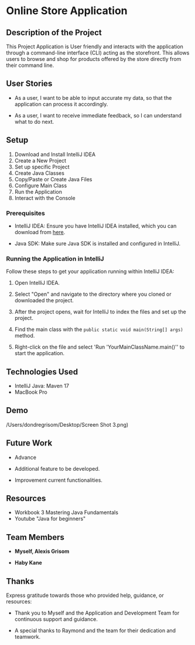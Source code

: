 
# Online Store Application

## Description of the Project

This Project Application is User friendly and interacts with the application through a command-line interface (CLI) acting as the storefront. This allows users to browse and shop for products offered by the store directly from their command line.

## User Stories


- As a user, I want to be able to input accurate my data, so that the application can process it accordingly.

- As a user, I want to receive immediate feedback, so I can understand what to do next.

## Setup
1. Download and Install IntelliJ IDEA
2. Create a New Project
3. Set up specific Project
4. Create Java Classes
5. Copy/Paste or Create Java Files
6. Configure Main Class
7. Run the Application
8. Interact with the Console
### Prerequisites

- IntelliJ IDEA: Ensure you have IntelliJ IDEA installed, which you can download from [here](https://www.jetbrains.com/idea/download/).

- Java SDK: Make sure Java SDK is installed and configured in IntelliJ.

### Running the Application in IntelliJ

Follow these steps to get your application running within IntelliJ IDEA:

1. Open IntelliJ IDEA.

2. Select "Open" and navigate to the directory where you cloned or downloaded the project.

3. After the project opens, wait for IntelliJ to index the files and set up the project.

4. Find the main class with the `public static void main(String[] args)` method.

5. Right-click on the file and select 'Run 'YourMainClassName.main()'' to start the application.

## Technologies Used

- IntelliJ Java: Maven 17
- MacBook Pro

## Demo

/Users/dondregrisom/Desktop/Screen Shot 3.png)

## Future Work
- Advance
- Additional feature to be developed.

- Improvement current functionalities.

## Resources
- Workbook 3 Mastering Java Fundamentals
- Youtube "Java for beginners"



## Team Members

- **Myself, Alexis Grisom** 

- **Haby Kane** 

## Thanks

Express gratitude towards those who provided help, guidance, or resources:

- Thank you to Myself and the Application and Development Team for continuous support and guidance.

- A special thanks to Raymond and the team for their dedication and teamwork.
